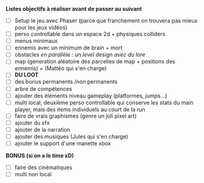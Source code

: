 **Listes objectifs à réaliser avant de passer au suivant**

- [ ] Setup le jeu avec Phaser (parce que franchement on trouvera pas mieux pour les jeux vidéos)
- [ ] perso controllable dans un espace 2d + physiques colliders
- [ ] menus minimaux
- [ ] ennemis avec un minimum de brain + mort
- [ ] obstacles
*en parallèle : un level design avec du lore*
- [ ] map (generation aléatoire des parcelles de map + positions des ennemis) + (Mattéo qui s'en charge)
- [ ] **DU LOOT**
- [ ] des bonus permanents /non permanents
- [ ] arbre de compétences
- [ ] ajouter des éléments niveau gameplay (platformes, jumps...)
- [ ] multi local, deuxième perso controllable qui conserve les stats du main player, mais des items individuels au court de la run
- [ ] faire de vrais graphismes (genre un joli pixel art)
- [ ] ajouter du sfx
- [ ] ajouter de la narration
- [ ] ajouter des musiques (Jules qui s'en charge)
- [ ] ajouter le support d'une manette xbox

**BONUS (si on a le time xD)**
- [ ] faire des cinématiques
- [ ] multi non local
